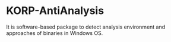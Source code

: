 # KORP-AntiAnalysis
It is software-based package to detect analysis environment and approaches of binaries in Windows OS.
